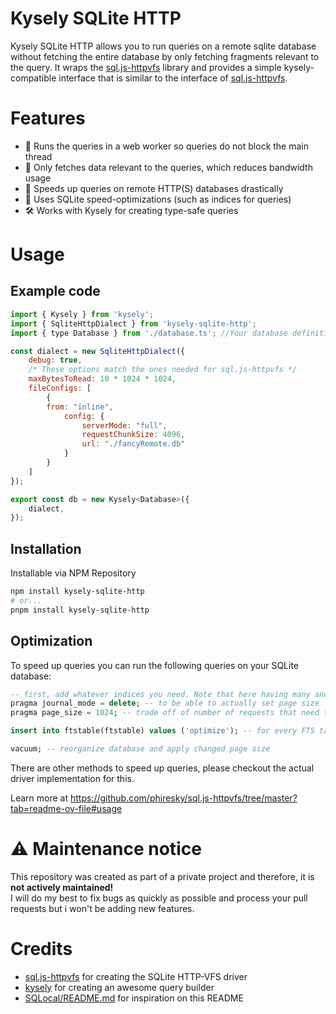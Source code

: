 # Kysely SQLite HTTP

Kysely SQLite HTTP allows you to run queries on a remote sqlite database without fetching the entire database by only fetching fragments relevant to the query.
It wraps the [sql.js-httpvfs](https://github.com/phiresky/sql.js-httpvfs) library and provides a simple kysely-compatible interface that is similar to the interface of [sql.js-httpvfs](https://github.com/phiresky/sql.js-httpvfs).

# Features
- 🧵 Runs the queries in a web worker so queries do not block the main thread
- 📂 Only fetches data relevant to the queries, which reduces bandwidth usage
- 🚀 Speeds up queries on remote HTTP(S) databases drastically
- 🔎 Uses SQLite speed-optimizations (such as indices for queries)
- 🛠️ Works with Kysely for creating type-safe queries

# Usage
## Example code
```javascript
import { Kysely } from 'kysely';
import { SqliteHttpDialect } from 'kysely-sqlite-http';
import { type Database } from './database.ts'; //Your database definition

const dialect = new SqliteHttpDialect({
    debug: true,
    /* These options match the ones needed for sql.js-httpvfs */
    maxBytesToRead: 10 * 1024 * 1024,
    fileConfigs: [ 
        {
        from: "inline",
            config: {
                serverMode: "full",
                requestChunkSize: 4096,
                url: "./fancyRemote.db"
            }
        }
    ]
});

export const db = new Kysely<Database>({
    dialect,
});
```

## Installation
Installable via NPM Repository

```sh
npm install kysely-sqlite-http
# or...
pnpm install kysely-sqlite-http
```

## Optimization
To speed up queries you can run the following queries on your SQLite database:
```sql
-- first, add whatever indices you need. Note that here having many and correct indices is even more important than for a normal database.
pragma journal_mode = delete; -- to be able to actually set page size
pragma page_size = 1024; -- trade off of number of requests that need to be made vs overhead. 

insert into ftstable(ftstable) values ('optimize'); -- for every FTS table you have (if you have any)

vacuum; -- reorganize database and apply changed page size
```
There are other methods to speed up queries, please checkout the actual driver implementation for this.

Learn more at https://github.com/phiresky/sql.js-httpvfs/tree/master?tab=readme-ov-file#usage

# ⚠️ Maintenance notice
This repository was created as part of a private project and therefore, it is <b>not actively maintained!</b><br>
I will do my best to fix bugs as quickly as possible and process your pull requests but i won't be adding new features.

# Credits
- [sql.js-httpvfs](https://github.com/phiresky/sql.js-httpvfs) for creating the SQLite HTTP-VFS driver
- [kysely](https://github.com/kysely-org/kysely) for creating an awesome query builder
- [SQLocal/README.md](https://github.com/DallasHoff/sqlocal/blob/main/README.md) for inspiration on this README